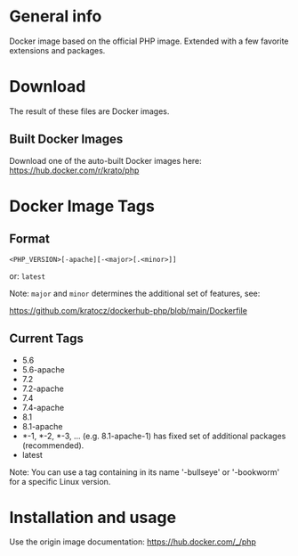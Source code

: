 # General info

Docker image based on the official PHP image. Extended with a few favorite extensions and packages.

# Download

The result of these files are Docker images.

## Built Docker Images

Download one of the auto-built Docker images here: https://hub.docker.com/r/krato/php

# Docker Image Tags

## Format

```
<PHP_VERSION>[-apache][-<major>[.<minor>]]
```

or: `latest`

Note: `major` and `minor` determines the additional set of features, see:

https://github.com/kratocz/dockerhub-php/blob/main/Dockerfile

## Current Tags

- 5.6
- 5.6-apache
- 7.2
- 7.2-apache
- 7.4
- 7.4-apache
- 8.1
- 8.1-apache
- *-1, *-2, *-3, ... (e.g. 8.1-apache-1) has fixed set of additional packages (recommended).
- latest

Note: You can use a tag containing in its name '-bullseye' or '-bookworm' for a specific Linux version.

# Installation and usage

Use the origin image documentation: https://hub.docker.com/_/php
